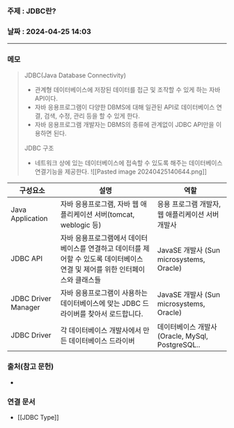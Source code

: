 ### 주제 : JDBC란?

### 날짜 : 2024-04-25 14:03
----
### 메모
> JDBC(Java Database Connectivity)
> 	- 관계형 데이터베이스에 저장된 데이터를 접근 및 조작할 수 있게 하는 자바 API이다.
> 	- 자바 응용프로그램이 다양한 DBMS에 대해 일관된 API로 데이터베이스 연결, 검색, 수정, 관리 등을 할 수 있게 한다.
> 	- 자바 응용프로그램 개발자는 DBMS의 종류에 관계없이 JDBC API만을 이용하면 된다.
> 
> JDBC 구조
> 	- 네트워크 상에 있는 데이터베이스에 접속할 수 있도록 해주는 데이터베이스 연결기능을 제공한다.
> 	![[Pasted image 20240425140644.png]]

| 구성요소                | 설명                                                                     | 역할                                     |
| ------------------- | ---------------------------------------------------------------------- | -------------------------------------- |
| Java Application    | 자바 응용프로그램, 자바 웹 애플리케이션 서버(tomcat, weblogic 등)                          | 응용 프로그램 개발자, 웹 애플리케이션 서버 개발사           |
| JDBC API            | 자바 응용프로그램에서 데이터베이스를 연결하고 데이터를 제어할 수 있도록 데이터베이스 연결 및 제어를 위한 인터페이스와 클래스들 | JavaSE 개발사 (Sun microsystems, Oracle)  |
| JDBC Driver Manager | 자바 응용프로그램이 사용하는 데이터베이스에 맞는 JDBC 드라이버를 찾아서 로드합니다.                       | JavaSE 개발사 (Sun microsystems, Oracle)  |
| JDBC Driver         | 각 데이터베이스 개발사에서 만든 데이터베이스 드라이버                                          | 데이터베이스 개발사(Oracle, MySql, PostgreSQL.. |

### 출처(참고 문헌)
-

### 연결 문서
- [[JDBC Type]]
